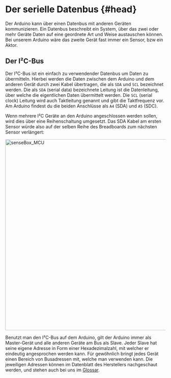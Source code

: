 # Der serielle Datenbus {#head}
Der Arduino kann über einen Datenbus mit anderen Geräten kommunizieren.
Ein Datenbus beschreibt ein System, über das zwei oder mehr Geräte Daten auf eine geordnete Art und Weise austauschen können.
Bei unserem Arduino wäre das zweite Gerät fast immer ein Sensor, bzw ein Aktor.

## Der I²C-Bus
Der I²C-Bus ist ein einfach zu verwendender Datenbus um Daten zu übermitteln.
Hierbei werden die Daten zwischen dem Arduino und dem anderen Gerät durch zwei Kabel übertragen, die als `SDA` und `SCL` bezeichnet werden.
Die als `SDA` (serial data) bezeichnete Leitung ist die Datenleitung, über welche die eigentlichen Daten übermittelt werden.
Die `SCL` (serial clock) Leitung wird auch Taktleitung genannt und gibt die Taktfrequenz vor.
Am Arduino findest du die beiden Anschlüsse als `A4` (SDA) und `A5` (SDC).

Wenn mehrere I²C Geräte an den Arduino angeschlossen werden sollen, wird dies über eine Reihenschaltung umgesetzt.
Das SDA Kabel am ersten Sensor würde also auf der selben Reihe des Breadboards zum nächsten Sensor verlängert:

<img src="https://raw.githubusercontent.com/sensebox/books-v2/edu/grundlagen/senseBox_MCU.jpg?token=ARdM0l7XEX9qelerBf53MG_i7KQNydkXks5a_u0ywA%3D%3D" alt="senseBox_MCU" align="center" width="600px"/>

Benutzt man den I²C-Bus auf dem Arduino, gilt der Arduino immer als Master-Gerät und alle anderen Geräte am Bus als Slave.
Jeder Slave hat seine eigene Adresse in Form einer Hexadezimalzahl, mit welcher er eindeutig angesprochen werden kann.
Für gewöhnlich bringt jedes Gerät einen Bereich von Busadressen mit, welche man verwenden kann. Die jeweiligen Adressen können im Datenblatt des Herstellers nachgeschaut werden, und stehen auch bei uns im [Glossar](../GLOSSARY.md).
